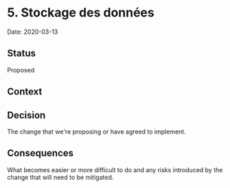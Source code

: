 # 5. Stockage des données

Date: 2020-03-13

## Status

Proposed

## Context



## Decision

The change that we're proposing or have agreed to implement.

## Consequences

What becomes easier or more difficult to do and any risks introduced by the change that will need to be mitigated.
